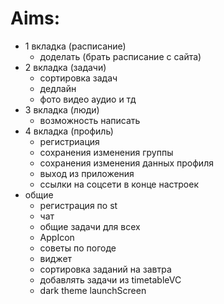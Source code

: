 # Aims:
- 1 вкладка (расписание)
    - доделать (брать расписание с сайта)
- 2 вкладка (задачи)
    - сортировка задач
    - дедлайн
    - фото видео аудио и тд
- 3 вкладка (люди)
    - возможность написать
- 4 вкладка (профиль)
    - регистриация
    - сохранения изменения группы
    - сохранения изменения данных профиля
    - выход из приложения
    - ссылки на соцсети в конце настроек
- общие
    - регистрация по st
    - чат
    - общие задачи для всех
    - AppIcon
    - советы по погоде
    - виджет
    - сортировка заданий на завтра
    - добавлять задачи из timetableVC
    - dark theme launchScreen
